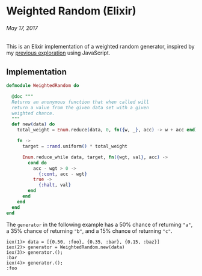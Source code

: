 # Weighted Random (Elixir)
###### May 17, 2017

This is an Elixir implementation of a weighted random generator, inspired by my [previous exploration](/weighted-random) using JavaScript.

## Implementation

```elixir
defmodule WeightedRandom do

  @doc """
  Returns an anonymous function that when called will
  return a value from the given data set with a given
  weighted chance.
  """
  def new(data) do
    total_weight = Enum.reduce(data, 0, fn({w, _}, acc) -> w + acc end)

    fn ->
      target = :rand.uniform() * total_weight

      Enum.reduce_while data, target, fn({wgt, val}, acc) ->
        cond do
          acc - wgt > 0 ->
            {:cont, acc - wgt}
          true ->
            {:halt, val}
        end
      end
    end
  end
end
```

The `generator` in the following example has a 50% chance of returning `"a"`, a 35% chance of returning `"b"`, and a 15% chance of returning `"c"`.

```
iex(1)> data = [{0.50, :foo}, {0.35, :bar}, {0.15, :baz}]
iex(2)> generator = WeightedRandom.new(data)
iex(3)> generator.();
:bar
iex(4)> generator.();
:foo
```
